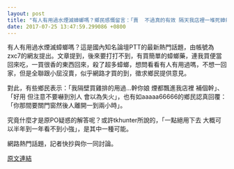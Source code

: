 ```yaml
---
layout: post
title: "有人有用過水煙滅蟑螂嗎？鄉民感慨留言：「賣  不過真的有效 隔天我店裡一堆死蟑螂 幹你娘 再補」。"
date: 2017-07-25 13:47:59.299086 +0800
---
```


有人有用過水煙滅蟑螂嗎？這是國內知名論壇PTT的最新熱門話題，由帳號為zxc7的網友提出。文章提到，後來要打打不到，有買簡單的蟑螂藥，連我買便當回來吃，一買很香的東西回來，殺了超多蟑螂，想問看看有人有用過嗎，不想一回家，但是全聯跟小屈沒賣，似乎網路才買的到，徵求鄉民提供意見。

對此，有些鄉民表示：「我隔壁買雞排的用過...幹你娘 煙都飄進我店裡 補個幹」、「好用 但注意不要嚇到別人 會以為失火」，也有如aaaaa66666的鄉民認真回覆：「你那間要關門窗然後人離開一到兩小時」。

究竟什麼才是原PO疑惑的解答呢？或許tkhunter所說的，「一點絕用下去 大概可以半年到一年看不到小強」，是其中一種可能。

網路熱門話題，記者快抄與你一同討論。

<a href = "https://www.ptt.cc/bbs/Gossiping/M.1500896704.A.3A8.html">原文連結</a>

